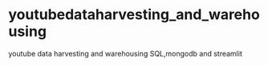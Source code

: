 # youtubedataharvesting_and_warehousing
youtube data harvesting and warehousing SQL,mongodb and streamlit
